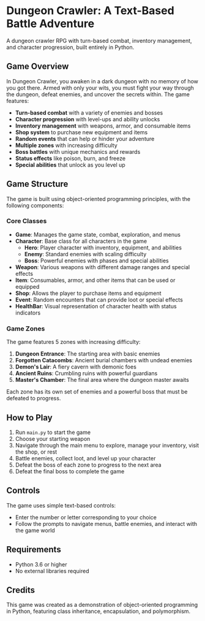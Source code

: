 # Dungeon Crawler: A Text-Based Battle Adventure

A dungeon crawler RPG with turn-based combat, inventory management, and character progression, built entirely in Python.

## Game Overview

In Dungeon Crawler, you awaken in a dark dungeon with no memory of how you got there. Armed with only your wits, you must fight your way through the dungeon, defeat enemies, and uncover the secrets within. The game features:

- **Turn-based combat** with a variety of enemies and bosses
- **Character progression** with level-ups and ability unlocks
- **Inventory management** with weapons, armor, and consumable items
- **Shop system** to purchase new equipment and items
- **Random events** that can help or hinder your adventure
- **Multiple zones** with increasing difficulty
- **Boss battles** with unique mechanics and rewards
- **Status effects** like poison, burn, and freeze
- **Special abilities** that unlock as you level up

## Game Structure

The game is built using object-oriented programming principles, with the following components:

### Core Classes

- **Game**: Manages the game state, combat, exploration, and menus
- **Character**: Base class for all characters in the game
  - **Hero**: Player character with inventory, equipment, and abilities
  - **Enemy**: Standard enemies with scaling difficulty
  - **Boss**: Powerful enemies with phases and special abilities
- **Weapon**: Various weapons with different damage ranges and special effects
- **Item**: Consumables, armor, and other items that can be used or equipped
- **Shop**: Allows the player to purchase items and equipment
- **Event**: Random encounters that can provide loot or special effects
- **HealthBar**: Visual representation of character health with status indicators

### Game Zones

The game features 5 zones with increasing difficulty:

1. **Dungeon Entrance**: The starting area with basic enemies
2. **Forgotten Catacombs**: Ancient burial chambers with undead enemies
3. **Demon's Lair**: A fiery cavern with demonic foes
4. **Ancient Ruins**: Crumbling ruins with powerful guardians
5. **Master's Chamber**: The final area where the dungeon master awaits

Each zone has its own set of enemies and a powerful boss that must be defeated to progress.

## How to Play

1. Run `main.py` to start the game
2. Choose your starting weapon
3. Navigate through the main menu to explore, manage your inventory, visit the shop, or rest
4. Battle enemies, collect loot, and level up your character
5. Defeat the boss of each zone to progress to the next area
6. Defeat the final boss to complete the game

## Controls

The game uses simple text-based controls:
- Enter the number or letter corresponding to your choice
- Follow the prompts to navigate menus, battle enemies, and interact with the game world

## Requirements

- Python 3.6 or higher
- No external libraries required

## Credits

This game was created as a demonstration of object-oriented programming in Python, featuring class inheritance, encapsulation, and polymorphism.
